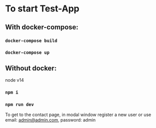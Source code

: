 # To start Test-App

## With docker-compose:
### `docker-compose build`
### `docker-compose up`

## Without docker:
node v14
### `npm i`
### `npm run dev`


To get to the contact page, in modal window register a new user or use email: admin@admin.com, password: admin